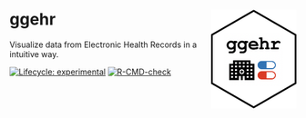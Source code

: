 # ggehr <a href="https://andreaczhang.github.io/ggehr/"><img src="man/figures/hex_ggehr.png" align="right" width="150" /></a>

Visualize data from Electronic Health Records in a intuitive way.

<!-- badges: start -->
[![Lifecycle: experimental](https://img.shields.io/badge/lifecycle-experimental-orange.svg)](https://lifecycle.r-lib.org/articles/stages.html#experimental)
[![R-CMD-check](https://github.com/andreaczhang/ggehr/actions/workflows/R-CMD-check.yaml/badge.svg)](https://github.com/andreaczhang/ggehr/actions/workflows/R-CMD-check.yaml)
<!-- badges: end -->
